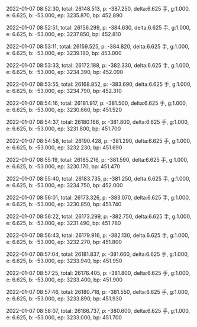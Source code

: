 2022-01-07 08:52:30, total: 26148.513, p: -387.250, delta:6.625 手, g:1.000, e: 6.625, b: -53.000, ep: 3235.870, bp: 452.890

2022-01-07 08:52:51, total: 26156.299, p: -384.630, delta:6.625 手, g:1.000, e: 6.625, b: -53.000, ep: 3237.850, bp: 452.810

2022-01-07 08:53:11, total: 26159.525, p: -384.820, delta:6.625 手, g:1.000, e: 6.625, b: -53.000, ep: 3239.180, bp: 453.000

2022-01-07 08:53:33, total: 26172.188, p: -382.330, delta:6.625 手, g:1.000, e: 6.625, b: -53.000, ep: 3234.390, bp: 452.090

2022-01-07 08:53:55, total: 26168.852, p: -383.690, delta:6.625 手, g:1.000, e: 6.625, b: -53.000, ep: 3234.790, bp: 452.310

2022-01-07 08:54:16, total: 26181.917, p: -381.500, delta:6.625 手, g:1.000, e: 6.625, b: -53.000, ep: 3230.660, bp: 451.520

2022-01-07 08:54:37, total: 26180.166, p: -381.800, delta:6.625 手, g:1.000, e: 6.625, b: -53.000, ep: 3231.800, bp: 451.700

2022-01-07 08:54:58, total: 26190.428, p: -381.290, delta:6.625 手, g:1.000, e: 6.625, b: -53.000, ep: 3232.230, bp: 451.690

2022-01-07 08:55:19, total: 26185.216, p: -381.590, delta:6.625 手, g:1.000, e: 6.625, b: -53.000, ep: 3230.170, bp: 451.470

2022-01-07 08:55:40, total: 26183.735, p: -381.250, delta:6.625 手, g:1.000, e: 6.625, b: -53.000, ep: 3234.750, bp: 452.000

2022-01-07 08:56:01, total: 26173.326, p: -383.070, delta:6.625 手, g:1.000, e: 6.625, b: -53.000, ep: 3230.850, bp: 451.740

2022-01-07 08:56:22, total: 26173.299, p: -382.750, delta:6.625 手, g:1.000, e: 6.625, b: -53.000, ep: 3231.490, bp: 451.780

2022-01-07 08:56:43, total: 26179.916, p: -382.130, delta:6.625 手, g:1.000, e: 6.625, b: -53.000, ep: 3232.270, bp: 451.800

2022-01-07 08:57:04, total: 26181.837, p: -381.660, delta:6.625 手, g:1.000, e: 6.625, b: -53.000, ep: 3233.940, bp: 451.950

2022-01-07 08:57:25, total: 26176.405, p: -381.800, delta:6.625 手, g:1.000, e: 6.625, b: -53.000, ep: 3233.400, bp: 451.900

2022-01-07 08:57:46, total: 26180.718, p: -381.550, delta:6.625 手, g:1.000, e: 6.625, b: -53.000, ep: 3233.890, bp: 451.930

2022-01-07 08:58:07, total: 26186.737, p: -380.600, delta:6.625 手, g:1.000, e: 6.625, b: -53.000, ep: 3233.000, bp: 451.700